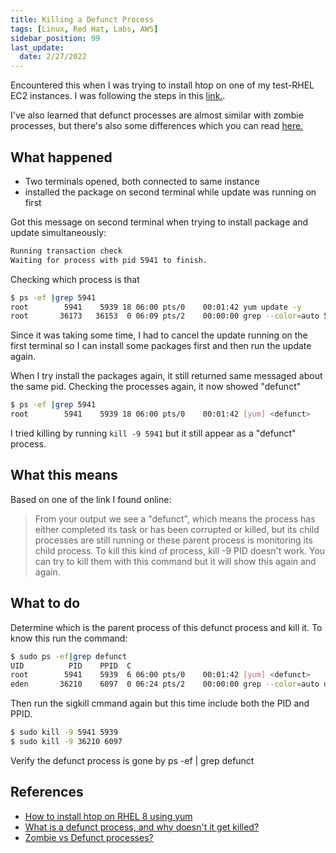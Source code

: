 ```yaml
---
title: Killing a Defunct Process
tags: [Linux, Red Hat, Labs, AWS]
sidebar_position: 99
last_update:
  date: 2/27/2022
---
```



Encountered this when I was trying to install htop on one of my test-RHEL EC2 instances. I was following the steps in this [link.](https://www.cyberciti.biz/faq/how-to-install-htop-on-rhel-8-using-yum/). 

I've also learned that defunct processes are almost similar with zombie processes, but there's also some differences which you can read [here.](https://stackoverflow.com/questions/47977402/zombie-vs-defunct-processes)


## What happened

- Two terminals opened, both connected to same instance
- installed the package on second terminal while update was running on first

Got this message on second terminal when trying to install package and update simultaneously:
```bash
Running transaction check
Waiting for process with pid 5941 to finish.
```

Checking which process is that
```bash
$ ps -ef |grep 5941
root        5941    5939 18 06:00 pts/0    00:01:42 yum update -y
root       36173   36153  0 06:09 pts/2    00:00:00 grep --color=auto 5941

```

Since it was taking some time, I had to cancel the update running on the first terminal so I can install some packages first and then run the update again.

When I try install the packages again, it still returned same messaged about the same pid. Checking the processes again, it now showed "defunct"
```bash
$ ps -ef |grep 5941
root        5941    5939 18 06:00 pts/0    00:01:42 [yum] <defunct>
```

I tried killing by running <code>kill -9 5941</code> but it still appear as a "defunct" process.

## What this means

Based on one of the link I found online:

> From your output we see a "defunct", which means the process has either completed its task or has been corrupted or killed, but its child processes are still running or these parent process is monitoring its child process. To kill this kind of process, kill -9 PID doesn't work. You can try to kill them with this command but it will show this again and again.

## What to do

Determine which is the parent process of this defunct process and kill it. To know this run the command:
```bash
$ sudo ps -ef|grep defunct
UID          PID    PPID  C    
root        5941    5939  6 06:00 pts/0    00:01:42 [yum] <defunct>
eden       36210    6097  0 06:24 pts/2    00:00:00 grep --color=auto defunct

```
Then run the sigkill cmmand again but this time include both the PID and PPID.
```bash
$ sudo kill -9 5941 5939
$ sudo kill -9 36210 6097
```
Verify the defunct process is gone by ps -ef | grep defunct



## References

- [How to install htop on RHEL 8 using yum](https://www.cyberciti.biz/faq/how-to-install-htop-on-rhel-8-using-yum/)
- [What is a defunct process, and why doesn't it get killed?](https://askubuntu.com/questions/201303/what-is-a-defunct-process-and-why-doesnt-it-get-killed)
- [Zombie vs Defunct processes?](https://stackoverflow.com/questions/47977402/zombie-vs-defunct-processes)
